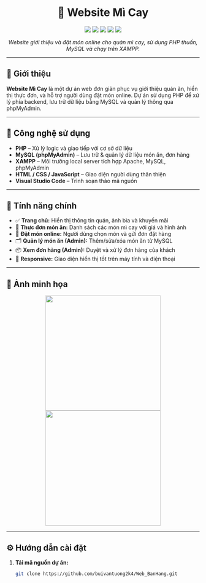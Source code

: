 <h1 align="center">🍜 Website Mì Cay</h1>

<p align="center">
  <img src="https://img.shields.io/badge/PHP-777BB4?style=flat&logo=php&logoColor=white"/>
  <img src="https://img.shields.io/badge/MySQL-4479A1?style=flat&logo=mysql&logoColor=white"/>
  <img src="https://img.shields.io/badge/XAMPP-FB7A24?style=flat&logo=apache&logoColor=white"/>
  <img src="https://img.shields.io/badge/phpMyAdmin-F89500?style=flat&logo=mysql&logoColor=white"/>
  <img src="https://img.shields.io/badge/VS%20Code-007ACC?style=flat&logo=visual-studio-code&logoColor=white"/>
</p>

<p align="center"><i>Website giới thiệu và đặt món online cho quán mì cay, sử dụng PHP thuần, MySQL và chạy trên XAMPP.</i></p>

---

## 📝 Giới thiệu

**Website Mì Cay** là một dự án web đơn giản phục vụ giới thiệu quán ăn, hiển thị thực đơn, và hỗ trợ người dùng đặt món online. Dự án sử dụng PHP để xử lý phía backend, lưu trữ dữ liệu bằng MySQL và quản lý thông qua phpMyAdmin.

---

## 🔧 Công nghệ sử dụng

- **PHP** – Xử lý logic và giao tiếp với cơ sở dữ liệu  
- **MySQL (phpMyAdmin)** – Lưu trữ & quản lý dữ liệu món ăn, đơn hàng  
- **XAMPP** – Môi trường local server tích hợp Apache, MySQL, phpMyAdmin  
- **HTML / CSS / JavaScript** – Giao diện người dùng thân thiện  
- **Visual Studio Code** – Trình soạn thảo mã nguồn

---

## 🚀 Tính năng chính

- ✅ **Trang chủ:** Hiển thị thông tin quán, ảnh bìa và khuyến mãi  
- 🍜 **Thực đơn món ăn:** Danh sách các món mì cay với giá và hình ảnh  
- 🛒 **Đặt món online:** Người dùng chọn món và gửi đơn đặt hàng  
- 🗂️ **Quản lý món ăn (Admin):** Thêm/sửa/xóa món ăn từ MySQL  
- 📦 **Xem đơn hàng (Admin):** Duyệt và xử lý đơn hàng của khách  
- 📱 **Responsive:** Giao diện hiển thị tốt trên máy tính và điện thoại

---

## 📸 Ảnh minh họa

<!-- Thêm ảnh screenshot nếu có -->
<p align="center">
  <img src="assets/homepage.png" width="300"/>
  <img src="assets/menu.png" width="300"/>
</p>

---

## ⚙️ Hướng dẫn cài đặt

1. **Tải mã nguồn dự án:**
   ```bash
   git clone https://github.com/buivantuong2k4/Web_BanHang.git
